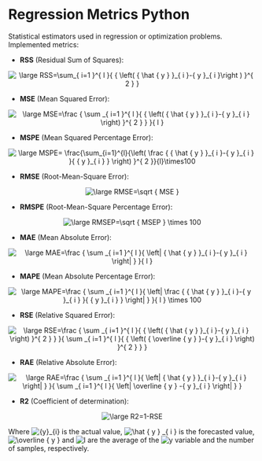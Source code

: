 # Regression Metrics Python
 Statistical estimators used in regression or optimization problems.
 Implemented metrics:
 * **RSS** (Residual Sum of Squares):
 
<p align="center">
 <img src="https://latex.codecogs.com/svg.latex?\large&space;RSS=\sum_{&space;i=1&space;}^{&space;l&space;}{&space;{&space;\left(&space;{&space;\hat&space;{&space;y&space;}&space;}_{&space;ii&space;}-{&space;y&space;}_{&space;i&space;}\right&space;)&space;}^{&space;2&space;}&space;}" title="\large RSS=\sum_{ i=1 }^{ l }{ { \left( { \hat { y } }_{ i }-{ y }_{ i }\right ) }^{ 2 } }" /> 
</p>
 
 * **MSE** (Mean Squared Error):
 
 <p align="center">
 <img src="https://latex.codecogs.com/svg.latex?\large&space;MSE=\frac&space;{&space;\sum&space;_{&space;i=1&space;}^{&space;l&space;}{&space;{&space;\left(&space;{&space;\hat&space;{&space;y&space;}&space;}_{&space;i&space;}-{&space;y&space;}_{&space;i&space;}&space;\right)&space;}^{&space;2&space;}&space;}&space;}{&space;l&space;}" title="\large MSE=\frac { \sum _{ i=1 }^{ l }{ { \left( { \hat { y } }_{ i }-{ y }_{ i } \right) }^{ 2 } } }{ l }" />
  </p>
 
 * **MSPE** (Mean Squared Percentage Error):
 
 <p align="center">
 <img src="https://latex.codecogs.com/svg.latex?\large&space;MSPE=&space;\frac{\sum_{i=1}^{l}{\left(&space;\frac&space;{&space;{&space;\hat&space;{&space;y&space;}&space;}_{&space;i&space;}-{&space;y&space;}_{&space;i&space;}&space;}{&space;{&space;y&space;}_{&space;i&space;}&space;}&space;\right)&space;}^{&space;2&space;}}{l}\times100" title="\large MSPE= \frac{\sum_{i=1}^{l}{\left( \frac { { \hat { y } }_{ i }-{ y }_{ i } }{ { y }_{ i } } \right) }^{ 2 }}{l}\times100" />
 </p>
 
 * **RMSE** (Root-Mean-Square Error):
 
 <p align="center">
 <img src="https://latex.codecogs.com/svg.latex?\large&space;RMSE=\sqrt&space;{&space;MSE&space;}" title="\large RMSE=\sqrt { MSE }" />
 </p>
 
 * **RMSPE** (Root-Mean-Square Percentage Error):
 
 <p align="center">
 <img src="https://latex.codecogs.com/svg.latex?\large&space;RMSEP=\sqrt&space;{&space;MSEP&space;}&space;\times&space;100" title="\large RMSEP=\sqrt { MSEP } \times 100" />
 </p>
 
 * **MAE** (Mean Absolute Error):
 
 <p align="center">
 <img src="https://latex.codecogs.com/svg.latex?\large&space;MAE=\frac&space;{&space;\sum&space;_{&space;i=1&space;}^{&space;l&space;}{&space;\left|&space;{&space;\hat&space;{&space;y&space;}&space;}_{&space;i&space;}-{&space;y&space;}_{&space;i&space;}&space;\right|&space;}&space;}{&space;l&space;}" title="\large MAE=\frac { \sum _{ i=1 }^{ l }{ \left| { \hat { y } }_{ i }-{ y }_{ i } \right| } }{ l }" />
 </p>
 
 * **MAPE** (Mean Absolute Percentage Error):
 
 <p align="center">
 <img src="https://latex.codecogs.com/svg.latex?\large&space;MAPE=\frac&space;{&space;\sum&space;_{&space;i=1&space;}^{&space;l&space;}{&space;\left|&space;\frac&space;{&space;{&space;\hat&space;{&space;y&space;}&space;}_{&space;i&space;}-{&space;y&space;}_{&space;i&space;}&space;}{&space;{&space;y&space;}_{&space;i&space;}&space;}&space;\right|&space;}&space;}{&space;l&space;}&space;\times&space;100" title="\large MAPE=\frac { \sum _{ i=1 }^{ l }{ \left| \frac { { \hat { y } }_{ i }-{ y }_{ i } }{ { y }_{ i } } \right| } }{ l } \times 100" />
 </p>
 
 * **RSE** (Relative Squared Error):
 
 <p align="center">
 <img src="https://latex.codecogs.com/svg.latex?\large&space;RSE=\frac&space;{&space;\sum&space;_{&space;i=1&space;}^{&space;l&space;}{&space;{&space;\left(&space;{&space;\hat&space;{&space;y&space;}&space;}_{&space;i&space;}-{&space;y&space;}_{&space;i&space;}&space;\right)&space;}^{&space;2&space;}&space;}&space;}{&space;\sum&space;_{&space;i=1&space;}^{&space;l&space;}{&space;{&space;\left(&space;{&space;\overline&space;{&space;y&space;}&space;}-{&space;y&space;}_{&space;i&space;}&space;\right)&space;}^{&space;2&space;}&space;}&space;}" title="\large RSE=\frac { \sum _{ i=1 }^{ l }{ { \left( { \hat { y } }_{ i }-{ y }_{ i } \right) }^{ 2 } } }{ \sum _{ i=1 }^{ l }{ { \left( { \overline { y } }-{ y }_{ i } \right) }^{ 2 } } }" />
 </p>

 * **RAE** (Relative Absolute Error):
 
 <p align="center">
 <img src="https://latex.codecogs.com/svg.latex?\large&space;RAE=\frac&space;{&space;\sum&space;_{&space;i=1&space;}^{&space;l&space;}{&space;\left|&space;{&space;\hat&space;{&space;y&space;}&space;}_{&space;i&space;}-{&space;y&space;}_{&space;i&space;}&space;\right|&space;}&space;}{&space;\sum&space;_{&space;i=1&space;}^{&space;l&space;}{&space;\left|&space;\overline&space;{&space;y&space;}&space;-{&space;y&space;}_{&space;i&space;}&space;\right|&space;}&space;}" title="\large RAE=\frac { \sum _{ i=1 }^{ l }{ \left| { \hat { y } }_{ i }-{ y }_{ i } \right| } }{ \sum _{ i=1 }^{ l }{ \left| \overline { y } -{ y }_{ i } \right| } }" />
 </p>
 
 * **R2** (Coefficient of determination):
 
 <p align="center">
 <img src="https://latex.codecogs.com/svg.latex?\large&space;R2=1-RSE" title="\large R2=1-RSE" />
 </p>

Where <img src="https://latex.codecogs.com/svg.latex?{y}_{i}" title="{y}_{i}" /> is the actual value, <img src="https://latex.codecogs.com/svg.latex?\hat&space;{&space;y&space;}&space;_{&space;i&space;}" title="\hat { y } _{ i }" /> is the forecasted value, <img src="https://latex.codecogs.com/svg.latex?\overline&space;{&space;y&space;}" title="\overline { y }" /> and <img src="https://latex.codecogs.com/svg.latex?l" title="l" /> are the average of the <img src="https://latex.codecogs.com/svg.latex?y" title="y" /> variable and the number of samples, respectively.
